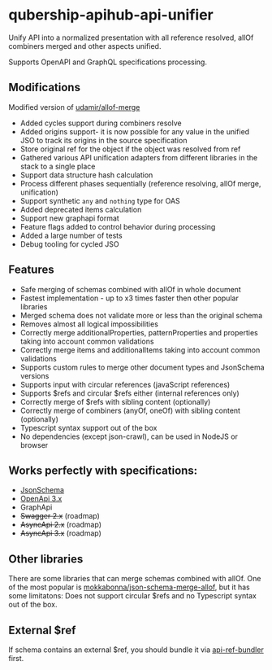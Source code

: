 # qubership-apihub-api-unifier

Unify API into a normalized presentation with all reference resolved, allOf combiners merged and other aspects unified.

Supports OpenAPI and GraphQL specifications processing.

## Modifications
Modified version of [udamir/allof-merge](https://github.com/udamir/allof-merge)

- Added cycles support during combiners resolve
- Added origins support- it is now possible for any value in the unified JSO to track its origins in the source specification
- Store original ref for the object if the object was resolved from ref
- Gathered various API unification adapters from different libraries in the stack to a single place 
- Support data structure hash calculation
- Process different phases sequentially (reference resolving, allOf merge, unification)
- Support synthetic `any` and `nothing` type for OAS
- Added deprecated items calculation
- Support new graphapi format
- Feature flags added to control behavior during processing
- Added a large number of tests
- Debug tooling for cycled JSO

## Features
- Safe merging of schemas combined with allOf in whole document
- Fastest implementation - up to x3 times faster then other popular libraries
- Merged schema does not validate more or less than the original schema
- Removes almost all logical impossibilities
- Correctly merge additionalProperties, patternProperties and properties taking into account common validations
- Correctly merge items and additionalItems taking into account common validations
- Supports custom rules to merge other document types and JsonSchema versions
- Supports input with circular references (javaScript references)
- Supports $refs and circular $refs either (internal references only)
- Correctly merge of $refs with sibling content (optionally)
- Correctly merge of combiners (anyOf, oneOf) with sibling content (optionally)
- Typescript syntax support out of the box
- No dependencies (except json-crawl), can be used in NodeJS or browser

## Works perfectly with specifications:

- [JsonSchema](https://json-schema.org/draft/2020-12/json-schema-core.html)
- [OpenApi 3.x](https://github.com/OAI/OpenAPI-Specification/blob/main/versions/3.0.3.md)
- GraphApi
- ~~Swagger 2.x~~ (roadmap)
- ~~AsyncApi 2.x~~ (roadmap)
- ~~AsyncApi 3.x~~ (roadmap)

## Other libraries
There are some libraries that can merge schemas combined with allOf. One of the most popular is [mokkabonna/json-schema-merge-allof](https://www.npmjs.com/package/json-schema-merge-allof), but it has some limitatons: Does not support circular $refs and no Typescript syntax out of the box.

## External $ref
If schema contains an external $ref, you should bundle it via [api-ref-bundler](https://github.com/udamir/api-ref-bundler) first.